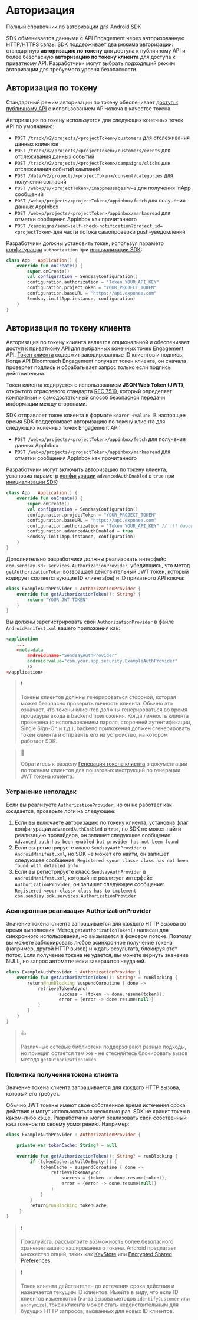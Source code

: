 # Авторизация

Полный справочник по авторизации для Android SDK

SDK обменивается данными с API Engagement через авторизованную HTTP/HTTPS связь. SDK поддерживает два режима авторизации: стандартную **авторизацию по токену** для доступа к публичному API и более безопасную **авторизацию по токену клиента** для доступа к приватному API. Разработчики могут выбрать подходящий режим авторизации для требуемого уровня безопасности.

## Авторизация по токену

Стандартный режим авторизации по токену обеспечивает [доступ к публичному API](https://documentation.bloomreach.com/engagement/reference/authentication#public-api-access) с использованием API-ключа в качестве токена.

Авторизация по токену используется для следующих конечных точек API по умолчанию:

* `POST /track/v2/projects/<projectToken>/customers` для отслеживания данных клиентов
* `POST /track/v2/projects/<projectToken>/customers/events` для отслеживания данных событий
* `POST /track/v2/projects/<projectToken>/campaigns/clicks` для отслеживания событий кампаний
* `POST /data/v2/projects/<projectToken>/consent/categories` для получения согласий
* `POST /webxp/s/<projectToken>/inappmessages?v=1` для получения InApp сообщений
* `POST /webxp/projects/<projectToken>/appinbox/fetch` для получения данных AppInbox
* `POST /webxp/projects/<projectToken>/appinbox/markasread` для отметки сообщения AppInbox как прочитанного
* `POST /campaigns/send-self-check-notification?project_id=<projectToken>` для части потока самопроверки push-уведомлений

Разработчики должны установить токен, используя параметр [конфигурации](https://documentation.bloomreach.com/engagement/docs/android-sdk-configuration) `authorization` при [инициализации SDK](https://documentation.bloomreach.com/engagement/docs/android-sdk-setup#initialize-the-sdk):

```kotlin
class App : Application() {
    override fun onCreate() {
        super.onCreate()
        val configuration = SendsayConfiguration()
        configuration.authorization = "Token YOUR_API_KEY"
        configuration.projectToken = "YOUR_PROJECT_TOKEN"
        configuration.baseURL = "https://api.exponea.com"
        Sendsay.init(App.instance, configuration)
    }
}
```

## Авторизация по токену клиента

Авторизация по токену клиента является опциональной и обеспечивает [доступ к приватному API](authentication#private-api-access) для выбранных конечных точек Engagement API. [Токен клиента](https://documentation.bloomreach.com/engagement/docs/customer-token) содержит закодированные ID клиентов и подпись. Когда API Bloomreach Engagement получает токен клиента, он сначала проверяет подпись и обрабатывает запрос только если подпись действительна.

Токен клиента кодируется с использованием **JSON Web Token (JWT)**, открытого отраслевого стандарта [RFC 7519](https://tools.ietf.org/html/rfc7519), который определяет компактный и самодостаточный способ безопасной передачи информации между сторонами.

SDK отправляет токен клиента в формате `Bearer <value>`. В настоящее время SDK поддерживает авторизацию по токену клиента для следующих конечных точек Engagement API:

* `POST /webxp/projects/<projectToken>/appinbox/fetch` для получения данных AppInbox
* `POST /webxp/projects/<projectToken>/appinbox/markasread` для отметки сообщения AppInbox как прочитанного

Разработчики могут включить авторизацию по токену клиента, установив параметр [конфигурации](ios-sdk-configuration) `advancedAuthEnabled` в `true` при [инициализации SDK](ios-sdk-setup#initialize-the-sdk):

```kotlin
class App : Application() {
    override fun onCreate() {
        super.onCreate()
        val configuration = SendsayConfiguration()
        configuration.projectToken = "YOUR_PROJECT_TOKEN"
        configuration.baseURL = "https://api.exponea.com"
        configuration.authorization = "Token YOUR_API_KEY" // !!! базовая авторизация обязательна
        configuration.advancedAuthEnabled = true
        Sendsay.init(App.instance, configuration)
    }
}
```

Дополнительно разработчики должны реализовать интерфейс `com.sendsay.sdk.services.AuthorizationProvider`, убедившись, что метод `getAuthorizationToken` возвращает действительный JWT токен, который кодирует соответствующие ID клиента(ов) и ID приватного API ключа:

```kotlin
class ExampleAuthProvider : AuthorizationProvider {
    override fun getAuthorizationToken(): String? {
        return "YOUR JWT TOKEN"
    }
}
```

Вы должны зарегистрировать свой `AuthorizationProvider` в файле `AndroidManifest.xml` вашего приложения как:

```xml
<application
    ...
    <meta-data
        android:name="SendsayAuthProvider"
        android:value="com.your.app.security.ExampleAuthProvider"
        />
</application>
```

> ❗️
>
> Токены клиентов должны генерироваться стороной, которая может безопасно проверить личность клиента. Обычно это означает, что токены клиентов должны генерироваться во время процедуры входа в backend приложения. Когда личность клиента проверена (с использованием пароля, сторонней аутентификации, Single Sign-On и т.д.), backend приложения должен сгенерировать токен клиента и отправить его на устройство, на котором работает SDK.

> 📘
>
> Обратитесь к разделу [Генерация токена клиента](customer-token#generating-customer-token) в документации по токенам клиентов для пошаговых инструкций по генерации JWT токена клиента.

### Устранение неполадок

Если вы реализуете `AuthorizationProvider`, но он не работает как ожидается, проверьте логи на следующее:
1. Если вы включаете авторизацию по токену клиента, установив флаг конфигурации `advancedAuthEnabled` в `true`, но SDK не может найти реализацию провайдера, он запишет следующее сообщение:
`Advanced auth has been enabled but provider has not been found`
2. Если вы регистрируете класс `SendsayAuthProvider` в `AndroidManifest.xml`, но SDK не может его найти, он запишет следующее сообщение:
`Registered <your class> class has not been found with detailed info`
2. Если вы регистрируете класс `SendsayAuthProvider` в `AndroidManifest.xml`, который не реализует интерфейс `AuthorizationProvider`, он запишет следующее сообщение:
`Registered <your class> class has to implement com.sendsay.sdk.services.AuthorizationProvider`

### Асинхронная реализация AuthorizationProvider

Значение токена клиента запрашивается для каждого HTTP вызова во время выполнения. Метод `getAuthorizationToken()` написан для синхронного использования, но вызывается в фоновом потоке. Поэтому вы можете заблокировать любое асинхронное получение токена (например, другой HTTP вызов) и ждать результата, блокируя этот поток. Если получение токена не удается, вы можете вернуть значение NULL, но запрос автоматически завершится неудачей.

```kotlin
class ExampleAuthProvider : AuthorizationProvider {
    override fun getAuthorizationToken(): String? = runBlocking {
        return@runBlocking suspendCoroutine { done ->
            retrieveTokenAsync(
                    success = {token -> done.resume(token)},
                    error = {error -> done.resume(null)}
            )
        }
    }
}
```

> 👍
>
> Различные сетевые библиотеки поддерживают разные подходы, но принцип остается тем же - не стесняйтесь блокировать вызов метода `getAuthorizationToken`.

### Политика получения токена клиента

Значение токена клиента запрашивается для каждого HTTP вызова, который его требует.

Обычно JWT токены имеют свое собственное время истечения срока действия и могут использоваться несколько раз. SDK не хранит токен в каком-либо кэше. Разработчики могут реализовать свой собственный кэш токенов по своему усмотрению. Например:

```kotlin
class ExampleAuthProvider : AuthorizationProvider {

    private var tokenCache: String? = null

    override fun getAuthorizationToken(): String? = runBlocking {
         if (tokenCache.isNullOrEmpty()) {
             tokenCache = suspendCoroutine { done ->
                 retrieveTokenAsync(
                     success = {token -> done.resume(token)},
                     error = {error -> done.resume(null)}
                 )
             }
         }
         return@runBlocking tokenCache
     }
}
```

> ❗️
>
> Пожалуйста, рассмотрите возможность более безопасного хранения вашего кэшированного токена. Android предлагает множество опций, таких как [KeyStore](https://developer.android.com/training/articles/keystore) или [Encrypted Shared Preferences](https://developer.android.com/reference/androidx/security/crypto/EncryptedSharedPreferences).

> ❗️
>
> Токен клиента действителен до истечения срока действия и назначается текущим ID клиентов. Имейте в виду, что если ID клиентов изменяются (из-за вызова методов `identifyCustomer` или `anonymize`), токен клиента может стать недействительным для будущих HTTP запросов, вызванных для новых ID клиентов.